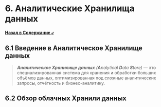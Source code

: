 # 6. Аналитические Хранилища данных

#### [Назад в Содержание ⤶](/README.md)

## 6.1 Введение в Аналитическое Хранилище данных

> _**Аналитическое Хранилище данных** (**A**nalytical **D**ata **S**tore)_ — это специализированная система для хранения 
> и обработки больших объёмов данных, оптимизированная под сложные аналитические запросы, отчётность и бизнес-аналитику.

## 6.2 Обзор облачных Хранили данных
